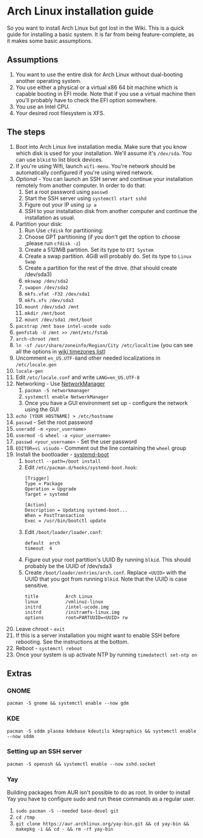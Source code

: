 # Arch Linux installation guide

So you want to install Arch Linux but got lost in the Wiki. This is a quick guide for installing a
basic system. It is far from being feature-complete, as it makes some basic assumptions.

## Assumptions
1. You want to use the entire disk for Arch Linux without dual-booting another operating system.
1. You use either a physical or a virtual x86 64 bit machine which is capable booting in EFI
   mode. Note that if you use a virtual machine then you'll probably have to check the EFI option somewhere.
1. You use an Intel CPU.
1. Your desired root filesystem is XFS.

## The steps

1. Boot into Arch Linux live installation media. Make sure that you know which disk is used for your
   installation. We'll assume it's `/dev/sda`.  You can use `blkid` to list block devices.
1. If you're using Wifi, launch `wifi-menu`. You're network should be automatically configured if
   you're using wired network.
1. *Optional* - You can launch an SSH server and continue your installation remotely from another
computer. In order to do that:
    1. Set a root password using `passwd`
    1. Start the SSH server using `systemctl start sshd`
    1. Figure out your IP using `ip a`
    1. SSH to your installation disk from another computer and continue the installation as usual.
1. Partition your disk:
   1. Run Use `cfdisk` for partitioning:
   1. Choose GPT partitioning (if you don't get the option to choose ,please run `cfdisk -z`)
   1. Create a 512MiB partition. Set its type to `EFI System`
   1. Create a swap partition. 4GiB will probably do. Set its type to `Linux Swap`
   1. Create a partition for the rest of the drive. (that should create /dev/sda3)
   1. `mkswap /dev/sda2`
   1. `swapon /dev/sda2`
   1. `mkfs.vfat -F32 /dev/sda1`
   1. `mkfs.xfs /dev/sda3`
   1. `mount /dev/sda3 /mnt`
   1. `mkdir /mnt/boot`
   1. `mount /dev/sda1 /mnt/boot`
1. `pacstrap /mnt base intel-ucode sudo`
1. `genfstab -U /mnt >> /mnt/etc/fstab`
1. `arch-chroot /mnt`
1. `ln -sf /usr/share/zoneinfo/Region/City /etc/localtime` (you can see all the options in [wiki timezones list](https://en.wikipedia.org/wiki/List_of_tz_database_time_zones))
1. Uncomment `en_US.UTF-8`and other needed localizations in `/etc/locale.gen`
1. `locale-gen`
1. Edit `/etc/locale.conf` and write `LANG=en_US.UTF-8`
1. Networking - Use [NetworkManager](https://wiki.archlinux.org/index.php/NetworkManager)
   1. `pacman -S networkmanager`
   1. `systemctl enable NetworkManager`
   1. Once you have a GUI environment set up - configure the network using the GUI
1. `echo [YOUR HOSTNAME] > /etc/hostname`
1. `passwd` - Set the root password
1. `useradd -m <your_username>`
1. `usermod -G wheel -a <your_username>`
1. `passwd <your_username>` - Set the user password
1. `EDITOR=vi visudo` - Comment out the line containing the `wheel` group
1. Install the bootloader - [systemd-boot](https://wiki.archlinux.org/index.php/Systemd-boot)
    1. `bootctl --path=/boot install`
    1. Edit `/etc/pacman.d/hooks/systemd-boot.hook`:
       ```
       [Trigger]
       Type = Package
       Operation = Upgrade
       Target = systemd

       [Action]
       Description = Updating systemd-boot...
       When = PostTransaction
       Exec = /usr/bin/bootctl update
       ```
    1. Edit `/boot/loader/loader.conf`:
       ```
       default  arch
       timeout  4
       ```
    1. Figure out your root partition's UUID By running `blkid`. This should probably be the UUID of /dev/sda3
    1. Create `/boot/loader/entries/arch.conf`. Replace `<UUID>` with the UUID that you got from
    running `blkid`. Note that the UUID is case sensitive.
       ```
       title          Arch Linux
       linux          /vmlinuz-linux
       initrd         /intel-ucode.img
       initrd         /initramfs-linux.img
       options        root=PARTUUID=<UUID> rw
       ```
1. Leave chroot - `exit`
1. If this is a server installation you might want to enable SSH before rebooting. See the
   instructions at the bottom.
1. Reboot - `systemctl reboot`
1. Once your system is up activate NTP by running `timedatectl set-ntp on`

## Extras
### GNOME
```pacman -S gnome && systemctl enable --now gdm```

### KDE
```pacman -S sddm plasma kdebase kdeutils kdegraphics && systemctl enable --now sddm```

### Setting up an SSH server
```pacman -S openssh && systemctl enable --now sshd.socket```

### Yay
Building packages from AUR isn't possible to do as root. In order to install Yay you have to
configure sudo and run these commands as a regular user.

1. `sudo pacman -S --needed base-devel git`
1. `cd /tmp`
1. `git clone https://aur.archlinux.org/yay-bin.git && cd yay-bin && makepkg -i && cd - && rm -rf yay-bin`
